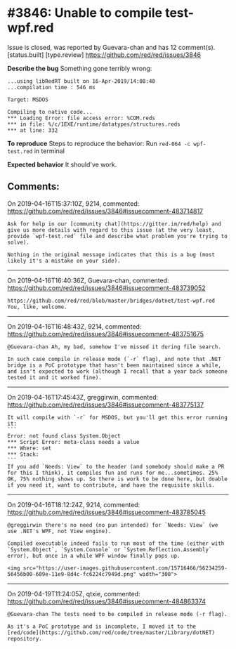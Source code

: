
#3846: Unable to compile test-wpf.red
================================================================================
Issue is closed, was reported by Guevara-chan and has 12 comment(s).
[status.built] [type.review]
<https://github.com/red/red/issues/3846>

**Describe the bug**
Something gone terribly wrong:
```Compiling c:\1EXE\test-wpf.red ...
...using libRedRT built on 16-Apr-2019/14:08:40
...compilation time : 546 ms

Target: MSDOS

Compiling to native code...
*** Loading Error: file access error: %COM.reds
*** in file: %/c/1EXE/runtime/datatypes/structures.reds
*** at line: 332
```

**To reproduce**
Steps to reproduce the behavior:
Run `red-064 -c wpf-test.red` in terminal

**Expected behavior**
It should've work.


Comments:
--------------------------------------------------------------------------------

On 2019-04-16T15:37:10Z, 9214, commented:
<https://github.com/red/red/issues/3846#issuecomment-483714817>

    Ask for help in our [community chat](https://gitter.im/red/help) and give us more details with regard to this issue (at the very least, provide `wpf-test.red` file and describe what problem you're trying to solve).
    
    Nothing in the original message indicates that this is a bug (most likely it's a mistake on your side).

--------------------------------------------------------------------------------

On 2019-04-16T16:40:36Z, Guevara-chan, commented:
<https://github.com/red/red/issues/3846#issuecomment-483739052>

    https://github.com/red/red/blob/master/bridges/dotnet/test-wpf.red
    You, like, welcome.

--------------------------------------------------------------------------------

On 2019-04-16T16:48:43Z, 9214, commented:
<https://github.com/red/red/issues/3846#issuecomment-483751675>

    @Guevara-chan Ah, my bad, somehow I've missed it during file search.
    
    In such case compile in release mode (`-r` flag), and note that .NET bridge is a PoC prototype that hasn't been maintained since a while, and isn't expected to work (although I recall that a year back someone tested it and it worked fine).

--------------------------------------------------------------------------------

On 2019-04-16T17:45:43Z, greggirwin, commented:
<https://github.com/red/red/issues/3846#issuecomment-483775137>

    It will compile with `-r` for MSDOS, but you'll get this error running it:
    ```
    Error: not found class System.Object
    *** Script Error: meta-class needs a value
    *** Where: set
    *** Stack:
    ```
    If you add `Needs: View` to the header (and somebody should make a PR for this I think), it compiles fun and runs for me...sometimes. 25% OK, 75% nothing shows up. So there is work to be done here, but doable if you need it, want to contribute, and have the requisite skills.

--------------------------------------------------------------------------------

On 2019-04-16T18:12:24Z, 9214, commented:
<https://github.com/red/red/issues/3846#issuecomment-483785045>

    @greggirwin there's no need (no pun intended) for `Needs: View` (we use .NET's WPF, not View engine).
    
    Compiled executable indeed fails to run most of the time (either with `System.Object`, `System.Console` or `System.Reflection.Assembly` error), but once in a while WPF window finally pops up.
    
    <img src="https://user-images.githubusercontent.com/15716466/56234259-56456b00-609e-11e9-8d4c-fc6224c7949d.png" width="300">

--------------------------------------------------------------------------------

On 2019-04-19T11:24:05Z, qtxie, commented:
<https://github.com/red/red/issues/3846#issuecomment-484863374>

    @Guevara-chan The tests need to be compiled in release mode (-r flag). 
    
    As it's a PoC prototype and is incomplete, I moved it to the [red/code](https://github.com/red/code/tree/master/Library/dotNET) repository.

